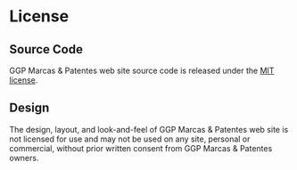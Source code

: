 # License

## Source Code
GGP Marcas & Patentes web site source code is released under the [MIT license](https://tldrlegal.com/license/mit-license).

## Design
The design, layout, and look-and-feel of GGP Marcas & Patentes web site is not licensed for use and may not be used on any site, personal or commercial, without prior written consent from GGP Marcas & Patentes owners.
